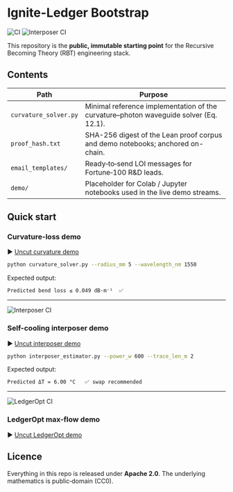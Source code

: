# Ignite-Ledger Bootstrap
![CI](https://github.com/rbtzero/ignite-ledger/actions/workflows/bendloss.yml/badge.svg)
![Interposer CI](https://github.com/rbtzero/ignite-ledger/actions/workflows/interposer.yml/badge.svg)

This repository is the **public, immutable starting point** for the Recursive Becoming Theory (RBT) engineering stack.

## Contents

| Path | Purpose |
|------|---------|
| `curvature_solver.py` | Minimal reference implementation of the curvature–photon waveguide solver (Eq. 12.1). |
| `proof_hash.txt` | SHA-256 digest of the Lean proof corpus and demo notebooks; anchored on-chain. |
| `email_templates/` | Ready‑to‑send LOI messages for Fortune‑100 R&D leads. |
| `demo/` | Placeholder for Colab / Jupyter notebooks used in the live demo streams. |

## Quick start

### Curvature-loss demo

▶ [Uncut curvature demo](https://youtu.be/OJpLFGMwim8)

```bash
python curvature_solver.py --radius_mm 5 --wavelength_nm 1550
```

Expected output:

```
Predicted bend loss ≤ 0.049 dB·m⁻¹  ✅
```

---

![Interposer CI](https://github.com/rbtzero/ignite-ledger/actions/workflows/interposer.yml/badge.svg)

### Self-cooling interposer demo

▶ [Uncut interposer demo](https://youtu.be/6dMowP_vEXM)

```bash
python interposer_estimator.py --power_w 600 --trace_len_m 2
```

Expected output:

```
Predicted ΔT = 6.00 °C   ✅ swap recommended
```

---

![LedgerOpt CI](https://github.com/rbtzero/ignite-ledger/actions/workflows/ledgeropt.yml/badge.svg)

### LedgerOpt max-flow demo

▶ [Uncut LedgerOpt demo](https://youtu.be/vVZ4NJ29y9w)

## Licence

Everything in this repo is released under **Apache 2.0**.  The underlying mathematics is public‑domain (CC0).
